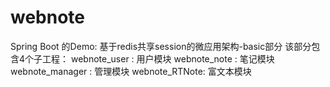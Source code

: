 # webnote
Spring Boot 的Demo: 基于redis共享session的微应用架构-basic部分
该部分包含4个子工程：
   webnote_user : 用户模块
   webnote_note : 笔记模块
   webnote_manager : 管理模块
   webnote_RTNote: 富文本模块


